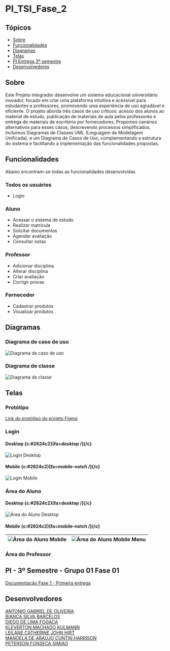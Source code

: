 # PI_TSI_Fase_2

## Tópicos

* [Sobre](#Sobre)
* [Funcionalidades](#Funcionalidades)
* [Diagramas](#Diagramas)
* [Telas](#Telas)
* [PI Entrega 3º semestre](#PI---3º-Semestre---Grupo-01-Fase-01)
* [Desenvolvedores](#Desenvolvedores)


## Sobre

Este Projeto Integrador desenvolve um sistema educacional universitário inovador, focado em criar uma plataforma intuitiva e acessível para estudantes e professores, promovendo uma experiência de uso agradável e eficiente. O projeto aborda três casos de uso críticos: acesso dos alunos ao material de estudo, publicação de materiais de aula pelos professores e entrega de materiais de escritório por fornecedores. Propomos cenários alternativos para esses casos, descrevendo processos simplificados. Incluímos Diagramas de Classes UML (Linguagem de Modelagem Unificada). e um Diagrama de Casos de Uso, complementando a estrutura do sistema e facilitando a implementação das funcionalidades propostas.

## Funcionalidades

Abaixo encontram-se todas as funcionalidades desenvolvidas

### Todos os usuários
* Login 

### Aluno
* Acessar o sistema de estudo
* Realizar matrícula
* Solicitar documentos
* Agendar avaliação
* Consultar notas

### Professor
* Adicionar disciplina
* Alterar disciplina
* Criar avaliação
* Corrigir provas

### Fornecedor
* Cadastrar produtos
* Visualizar produtos

## Diagramas
### Diagrama de caso de uso
![Diagrama de caso de uso](img/diagrama-de-caso-de-uso.png)

### Diagrama de classe
![Diagrama de classe](img/diagrama-de-classe.png)

## Telas 

### Protótipo
[Link do protótipo do projeto Figma](https://www.figma.com/design/JMBmNSFHi2kDqqlfhzSObK/EAD-SENAC-Protótipo?node-id=0-1&node-type=CANVAS&t=CGADQpEPLL4L9SjR-0)

### Login
#### Desktop {c:#2624c2}[fa=desktop /]{/c}
![Login Desktop](img/front-templates/desktop/01-login_desktop.png)

#### Mobile {c:#2624c2}[fa=mobile-notch /]{/c}
![Login Mobile](img/front-templates/mobile/01-login_mobile.png)


### Área do Aluno
#### Desktop {c:#2624c2}[fa=desktop /]{/c}
![Área do Aluno Desktop](img/front-templates/desktop/02-area_aluno_desktop.png)
#### Mobile {c:#2624c2}[fa=mobile-notch /]{/c}
| ![Área do Aluno Mobile](img/front-templates/mobile/02-area_aluno_mobile.png) | ![Área do Aluno Mobile Menu](img/front-templates/mobile/02.1-area-do-aluno-menu.png) |
|:-------------------------------:|:-------------------------------:|


### Área do Professor

## PI - 3º Semestre - Grupo 01 Fase 01
[Documentação Fase 1 - Primeira entrega](file/PI_-_3º_Semestre_-_Grupo_01_Fase_01.pdf)

## Desenvolvedores
[ANTONIO GABRIEL DE OLIVEIRA](https://github.com/Arcane6)  
[BIANCA SILVA BARCELOS](https://github.com/BiancaBarcelos)  
[DIEGO DE LIMA FOGACA](https://github.com/DiFogaca)  
[KLEVERTON MACHADO KULMANN](https://github.com/KlevertonMKulmann)  
[LEILANE CATHERINE JOHN HIRT](https://github.com/leilanehirt)  
[MANOELA DE ARAUJO CUNTIN HARRISON](https://github.com/Manoelah20)  
[PETERSON FONSECA SIMIAO](https://github.com/PetersonFonsec)  
